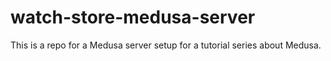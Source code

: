 # watch-store-medusa-server

This is a repo for a Medusa server setup for a tutorial series about Medusa.
